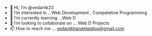 - 👋 Hi, I’m @vedantk23
- 👀 I’m interested in ...Web Development , Competetive Programming
- 🌱 I’m currently learning ...Web D
- 💞️ I’m looking to collaborate on ... Web D Projects
- 📫 How to reach me ... vedantkhandelwalop@gmail.com

<!---
vedantk23/vedantk23 is a ✨ special ✨ repository because its `README.md` (this file) appears on your GitHub profile.
You can click the Preview link to take a look at your changes.
--->
